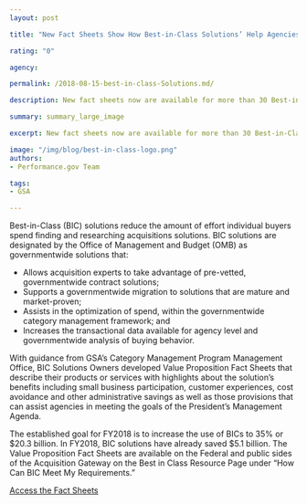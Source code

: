 ```yaml
---
layout: post

title: "New Fact Sheets Show How Best-in-Class Solutions’ Help Agencies Buy Smarter and meet President’s Management Agenda Goals"

rating: "0"

agency:

permalink: /2018-08-15-best-in-class-Solutions.md/

description: New fact sheets now are available for more than 30 Best-in-Class solutions, highlighting their unique value for agencies.

summary: summary_large_image

excerpt: New fact sheets now are available for more than 30 Best-in-Class solutions, highlighting their unique value for agencies.

image: "/img/blog/best-in-class-logo.png"
authors:
- Performance.gov Team

tags:
- GSA

---
```



Best-in-Class (BIC) solutions reduce the amount of effort individual buyers spend finding and researching acquisitions solutions. BIC solutions are designated by the Office of Management and Budget (OMB) as governmentwide solutions that:
- Allows acquisition experts to take advantage of pre-vetted, governmentwide contract solutions;
- Supports a governmentwide migration to solutions that are mature and market-proven;
- Assists in the optimization of spend, within the governmentwide category management framework; and
- Increases the transactional data available for agency level and governmentwide analysis of buying behavior.

With guidance from GSA’s Category Management Program Management Office, BIC Solutions Owners developed Value Proposition Fact Sheets that describe their products or services with highlights about the solution’s benefits including small business participation, customer experiences, cost avoidance and other administrative savings as well as those provisions that can assist agencies in meeting the goals of the President’s Management Agenda.

The established goal for FY2018 is to increase the use of BICs to 35% or $20.3 billion. In FY2018, BIC solutions have already saved $5.1 billion. The Value Proposition Fact Sheets are available on the Federal and public sides of the Acquisition Gateway on the Best in Class Resource Page under “How Can BIC Meet My Requirements.”


<a class="usa-button" target="blank" href="https://hallways.cap.gsa.gov/app/#/gateway/best-class-bic/21685/how-can-bic-meet-my-requirements">Access the Fact Sheets</a>

